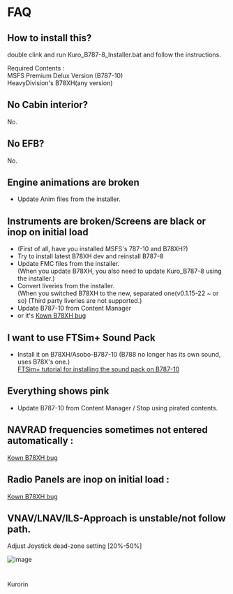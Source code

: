 # FAQ
## How to install this?
double clink and run Kuro_B787-8_Installer.bat and follow the instructions.  

Required Contents :  
MSFS Premium Delux Version (B787-10)  
HeavyDivision's B78XH(any version)
## No Cabin interior?
No.
## No EFB?
No.
## Engine animations are broken
- Update Anim files from the installer.  
## Instruments are broken/Screens are black or inop on initial load
- (First of all, have you installed MSFS's 787-10 and B78XH?)
- Try to install latest B78XH dev and reinstall B787-8
- Update FMC files from the installer.  
(When you update B78XH, you also need to update Kuro_B787-8 using the installer.)
- Convert liveries from the installer.  
(When you switched B78XH to the new, separated one(v0.1.15-22 ~ or so) (Third party liveries are not supported.)
- Update B787-10 from Content Manager
- or it's [Kown B78XH bug](https://github.com/Heavy-Division/docs/blob/main/docs/B78XH/support/reported-issues.md)
## I want to use FTSim+ Sound Pack
- Install it on B78XH/Asobo-B787-10 (B788 no longer has its own sound, uses B78X's one.)  
[FTSim+ tutorial for installing the sound pack on B787-10](https://www.youtube.com/watch?v=ybwmAqNzxG0)
## Everything shows pink
- Update B787-10 from Content Manager / Stop using pirated contents.
## NAVRAD frequencies sometimes not entered automatically :
[Kown B78XH bug](https://github.com/Heavy-Division/docs/blob/main/docs/B78XH/support/reported-issues.md)
## Radio Panels are inop on initial load : 
[Kown B78XH bug](https://github.com/Heavy-Division/docs/blob/main/docs/B78XH/support/reported-issues.md)
## VNAV/LNAV/ILS-Approach is unstable/not follow path.
Adjust Joystick dead-zone setting [20%-50%]  

![image](https://cdn.discordapp.com/attachments/770835189419999262/802254518376464424/Deadzone_Controls.png)


#
Kurorin
